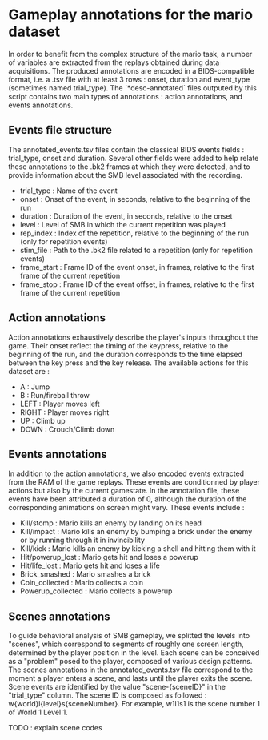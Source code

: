 # Gameplay annotations for the mario dataset
In order to benefit from the complex structure of the mario task, a number of variables are extracted from the replays obtained during data acquisitions. The produced annotations are encoded in a BIDS-compatible format, i.e. a .tsv file with at least 3 rows : onset, duration and event_type (sometimes named trial_type). The ­­­­´*desc-annotated­­´ files outputed by this script contains two main types of annotations : action annotations, and events annotations.

## Events file structure
The annotated_events.tsv files contain the classical BIDS events fields : trial_type, onset and duration. Several other fields were added to help relate these annotations to the .bk2 frames at which they were detected, and to provide information about the SMB level associated with the recording.

- trial_type : Name of the event
- onset : Onset of the event, in seconds, relative to the beginning of the run
- duration : Duration of the event, in seconds, relative to the onset
- level : Level of SMB in which the current repetition was played
- rep_index : Index of the repetition, relative to the beginning of the run (only for repetition events)
- stim_file : Path to the .bk2 file related to a repetition (only for repetition events)
- frame_start : Frame ID of the event onset, in frames, relative to the first frame of the current repetition
- frame_stop : Frame ID of the event offset, in frames, relative to the first frame of the current repetition


## Action annotations
Action annotations exhaustively describe the player's inputs throughout the game. Their onset reflect the timing of the keypress, relative to the beginning of the run, and the duration corresponds to the time elapsed between the key press and the key release. 
The available actions for this dataset are : 
- A : Jump
- B : Run/fireball throw
- LEFT : Player moves left
- RIGHT : Player moves right
- UP : Climb up
- DOWN : Crouch/Climb down

## Events annotations
In addition to the action annotations, we also encoded events extracted from the RAM of the game replays. These events are conditionned by player actions but also by the current gamestate. In the annotation file, these events have been attributed a duration of 0, although the duration of the corresponding animations on screen might vary. These events include : 
- Kill/stomp : Mario kills an enemy by landing on its head
- Kill/impact : Mario kills an enemy by bumping a brick under the enemy or by running through it in invincibility
- Kill/kick : Mario kills an enemy by kicking a shell and hitting them with it
- Hit/powerup_lost : Mario gets hit and loses a powerup
- Hit/life_lost : Mario gets hit and loses a life
- Brick_smashed : Mario smashes a brick
- Coin_collected : Mario collects a coin
- Powerup_collected : Mario collects a powerup

## Scenes annotations
To guide behavioral analysis of SMB gameplay, we splitted the levels into "scenes", which correspond to segments of roughly one screen length, determined by the player position in the level. Each scene can be conceived as a "problem" posed to the player, composed of various design patterns. The scenes annotations in the annotated_events.tsv file correspond to the moment a player enters a scene, and lasts until the player exits the scene. Scene events are identified by the value "scene-{sceneID}" in the "trial_type" column. The scene ID is composed as followed : w{world}l{level}s{sceneNumber}. For example, w1l1s1 is the scene number 1 of World 1 Level 1.

TODO : explain scene codes
